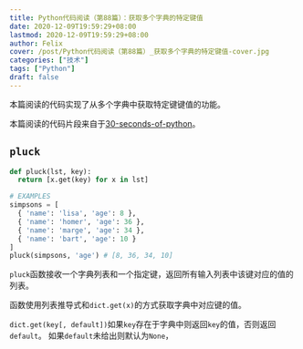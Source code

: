 ```yaml
---
title: Python代码阅读（第88篇）：获取多个字典的特定键值
date: 2020-12-09T19:59:29+08:00
lastmod: 2020-12-09T19:59:29+08:00
author: Felix
cover: /post/Python代码阅读（第88篇）_获取多个字典的特定键值-cover.jpg
categories: ["技术"]
tags: ["Python"]
draft: false
---
```


本篇阅读的代码实现了从多个字典中获取特定键键值的功能。

本篇阅读的代码片段来自于[30-seconds-of-python](https://github.com/30-seconds/30-seconds-of-python)。

<!--more-->

## `pluck`

```py
def pluck(lst, key):
  return [x.get(key) for x in lst]

# EXAMPLES
simpsons = [
  { 'name': 'lisa', 'age': 8 },
  { 'name': 'homer', 'age': 36 },
  { 'name': 'marge', 'age': 34 },
  { 'name': 'bart', 'age': 10 }
]
pluck(simpsons, 'age') # [8, 36, 34, 10]
```

`pluck`函数接收一个字典列表和一个指定键，返回所有输入列表中该键对应的值的列表。

函数使用列表推导式和`dict.get(x)`的方式获取字典中对应键的值。

`dict.get(key[, default])`如果`key`存在于字典中则返回`key`的值，否则返回`default`。 如果`default`未给出则默认为`None`，
